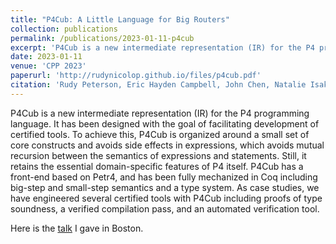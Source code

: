 ```yaml
---
title: "P4Cub: A Little Language for Big Routers"
collection: publications
permalink: /publications/2023-01-11-p4cub
excerpt: 'P4Cub is a new intermediate representation (IR) for the P4 programming language.'
date: 2023-01-11
venue: 'CPP 2023'
paperurl: 'http://rudynicolop.github.io/files/p4cub.pdf'
citation: 'Rudy Peterson, Eric Hayden Campbell, John Chen, Natalie Isak, Calvin Shyu, Ryan Doenges, Parisa Ataei, and Nate Foster. 2023. P4Cub: A Little Language for Big Routers. In Proceedings of the 12th ACM SIGPLAN International Conference on Certified Programs and Proofs (CPP 2023). Association for Computing Machinery, New York, NY, USA, 303–319. https://doi.org/10.1145/3573105.3575670'
---
```


P4Cub is a new intermediate representation (IR) for the P4 programming language. It has been designed with the goal of facilitating development of certified tools. To achieve this, P4Cub is organized around a small set of core constructs and avoids side effects in expressions, which avoids mutual recursion between the semantics of expressions and statements. Still, it retains the essential domain-specific features of P4 itself. P4Cub has a front-end based on Petr4, and has been fully mechanized in Coq including big-step and small-step semantics and a type system. As case studies, we have engineered several certified tools with P4Cub including proofs of type soundness, a verified compilation pass, and an automated verification tool.

Here is the [talk](http://rudynicolop.github.io/talks/2023-01-16-p4cub-cpp) I gave in Boston.